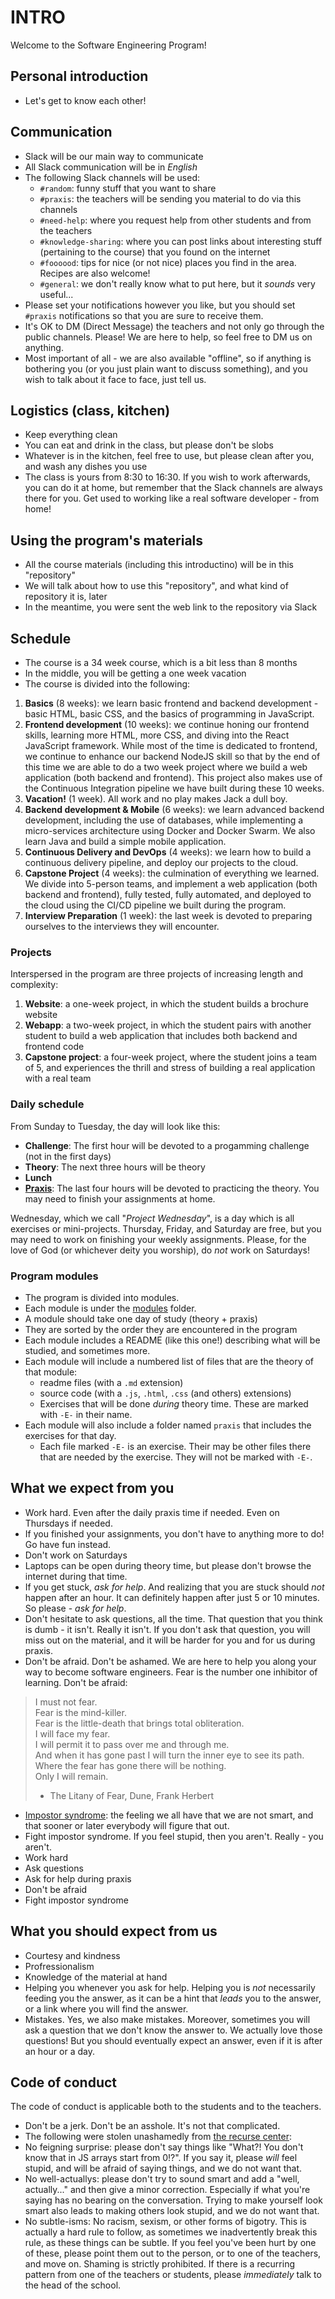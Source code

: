 # INTRO

Welcome to the Software Engineering Program!

## Personal introduction

* Let's get to know each other!

## Communication

* Slack will be our main way to communicate
* All Slack communication will be in *English*
* The following Slack channels will be used:
  * `#random`: funny stuff that you want to share
  * `#praxis`: the teachers will be sending you material to do via this channels
  * `#need-help`: where you request help from other students and from the teachers
  * `#knowledge-sharing`: where you can post links about interesting stuff (pertaining to the course)
    that you found on the internet
  * `#foooood`: tips for nice (or not nice) places you find in the area. Recipes are also welcome!
  * `#general`: we don't really know what to put here, but it *sounds* very useful...
* Please set your notifications however you like, but you should set `#praxis` notifications so that you
  are sure to receive them.
* It's OK to DM (Direct Message) the teachers and not only go through the public channels.
  Please! We are here to help, so feel free to DM us on anything.
* Most important of all - we are also available "offline", so if anything is bothering you
  (or you just plain want to discuss something), and you wish to talk about it face to face, just tell us.

## Logistics (class, kitchen)

* Keep everything clean
* You can eat and drink in the class, but please don't be slobs
* Whatever is in the kitchen, feel free to use, but please clean after you, and wash any dishes you use
* The class is yours from 8:30 to 16:30. If you wish to work afterwards, you can do it at home, but remember
  that the Slack channels are always there for you. Get used to working like a real software developer - from home!

## Using the program's materials

* All the course materials (including this introductino) will be in this "repository"
* We will talk about how to use this "repository", and what kind of repository it is, later
* In the meantime, you were sent the web link to the repository via Slack

## Schedule

* The course is a 34 week course, which is a bit less than 8 months
* In the middle, you will be getting a one week vacation
* The course is divided into the following:
1. **Basics** (8 weeks):  we learn basic frontend and backend development - basic HTML, basic CSS,
    and the basics of programming in JavaScript.
1. **Frontend development** (10 weeks): we continue honing our frontend skills,
    learning more HTML, more CSS, and diving into the React JavaScript framework.
    While most of the time is dedicated to frontend,
    we continue to enhance our backend NodeJS skill so that by the end of this time
    we are able to do a two week project where we build a web application (both backend and frontend).
    This project also makes use of the Continuous Integration pipeline we have built during these 10 weeks.
1. **Vacation!** (1 week). All work and no play makes Jack a dull boy.
1. **Backend development & Mobile** (6 weeks): we learn advanced backend development, including the use of databases,
    while implementing a micro-services architecture using Docker and Docker Swarm.
    We also learn Java and build a simple mobile application.
1. **Continuous Delivery and DevOps** (4 weeks): we learn how to build a continuous delivery pipeline,
    and deploy our projects to the cloud.
1. **Capstone Project** (4 weeks): the culmination of everything we learned.
    We divide into 5-person teams, and implement a web application (both backend and frontend),
    fully tested, fully automated, and deployed to the cloud using the CI/CD pipeline we built during the program.
1. **Interview Preparation** (1 week): the last week is devoted to preparing ourselves
    to the interviews they will encounter.

### Projects

Interspersed in the program are three projects of increasing length and complexity:

1. **Website**: a one-week project, in which the student builds a brochure website
1. **Webapp**: a two-week project, in which the student pairs with another student to build a web application
   that includes both backend and frontend code
1. **Capstone project**: a four-week project, where the student joins a team of 5,
   and experiences the thrill and stress of building a real application with a real team

### Daily schedule

From Sunday to Tuesday, the day will look like this:

* **Challenge**: The first hour will be devoted to a progamming challenge (not in the first days)
* **Theory**: The next three hours will be theory
* **Lunch**
* **[Praxis](https://en.wikipedia.org/wiki/Praxis)**: The last four hours will be devoted to practicing the theory.
  You may need to finish your assignments at home.

Wednesday, which we call "*Project Wednesday*", is a day which is all exercises or mini-projects.
Thursday, Friday, and Saturday are free, but you may need to work on finishing your weekly assignments.
Please, for the love of God (or whichever deity you worship), do *not* work on Saturdays!

### Program modules

* The program is divided into modules.
* Each module is under the [modules](/modules) folder.
* A module should take one day of study (theory + praxis)
* They are sorted by the order they are encountered in the program
* Each module includes a README (like this one!) describing what will be studied, and sometimes more.
* Each module will include a numbered list of files that are the theory of that module:
  * readme files (with a `.md` extension)
  * source code (with a `.js`, `.html`, `.css` (and others) extensions)
  * Exercises that will be done _during_ theory time. These are marked with `-E-` in their name.
* Each module will also include a folder named `praxis` that includes the exercises for that day.
  * Each file marked `-E-` is an exercise. Their may be other files there that are needed by the exercise.
    They will not be marked with `-E-`.

## What we expect from you

* Work hard. Even after the daily praxis time if needed. Even on Thursdays if needed.
* If you finished your assignments, you don't have to anything more to do! Go have fun instead.
* Don't work on Saturdays
* Laptops can be open during theory time, but please don't browse the internet during that time.
* If you get stuck, *ask for help*. And realizing that you are stuck should *not* happen after an hour. It can
  definitely happen after just 5 or 10 minutes. So please - *ask for help*.
* Don't hesitate to ask questions, all the time. That question that you think is dumb - it isn't. Really it isn't.
  If you don't ask that question, you will miss out on the material, and it will be harder for you and for us during
  praxis.
* Don't be afraid. Don't be ashamed. We are here to help you along your way to become software engineers. Fear is
  the number one inhibitor of learning. Don't be afraid:

> I must not fear.<br/>
> Fear is the mind-killer.<br/>
> Fear is the little-death that brings total obliteration.<br/>
> I will face my fear.<br/>
> I will permit it to pass over me and through me.<br/>
> And when it has gone past I will turn the inner eye to see its path.
> Where the fear has gone there will be nothing.<br/>
> Only I will remain.<br/>
> - The Litany of Fear, Dune, Frank Herbert

* [Impostor syndrome](https://en.wikipedia.org/wiki/Impostor_syndrome): the feeling we all have that we
  are not smart, and that sooner or later everybody will figure that out.
* Fight impostor syndrome. If you feel stupid, then you aren't. Really - you aren't.
* Work hard
* Ask questions
* Ask for help during praxis
* Don't be afraid
* Fight impostor syndrome

## What you should expect from us

* Courtesy and kindness
* Profressionalism
* Knowledge of the material at hand
* Helping you whenever you ask for help. Helping you is *not* necessarily feeding you the answer, as it can
  be a hint that *leads* you to the answer, or a link where you will find the answer.
* Mistakes. Yes, we also make mistakes. Moreover, sometimes you will ask a question that we don't know the answer
  to. We actually love those questions! But you should eventually expect an answer,
  even if it is after an hour or a day.

## Code of conduct

The code of conduct is applicable both to the students and to the teachers.

* Don't be a jerk. Don't be an asshole. It's not that complicated.
* The following were stolen unashamedly from [the recurse center](https://www.recurse.com/manual#sec-environment):
* No feigning surprise: please don't say things like "What?! You don't know that in JS arrays start from 0!?". If you
  say it, please *will* feel stupid, and will be afraid of saying things, and we do not want that.
* No well-actuallys: please don't try to sound smart and add a "well, actually..." and then give a minor correction.
  Especially if what you're saying has no bearing on the conversation. Trying to make yourself look smart also
  leads to making others look stupid, and we do not want that.
* No subtle-isms: No racism, sexism, or other forms of bigotry. This is actually a hard rule to follow, as
  sometimes we inadvertently break this rule, as these things can be subtle. If you feel you've been hurt
  by one of these, please point them out to the person, or to one of the teachers, and move on. Shaming is strictly
  prohibited. If there is a recurring pattern from one of the teachers or students, please *immediately* talk
  to the head of the school.
